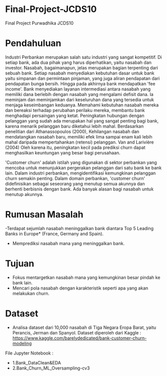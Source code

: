 # Final-Project-JCDS10
Final Project Purwadhika JCDS10

# Pendahuluan
Industri Perbankan merupakan salah satu industri yang sangat kompetitif. Di setiap bank, ada dua pihak yang harus diperhatikan, yaitu nasabah dan investor. Nasabah, bagaimanapun, jelas merupakan bagian terpenting dari sebuah bank. Setiap nasabah menyediakan kebutuhan dasar untuk bank yaitu simpanan dan permintaan pinjaman, yang juga aliran pendapatan dari pendapatan bunga bersih. Hingga pada akhirnya bank mendapatkan 'fee income'. Bank menyediakan layanan intermediasi antara nasabah yang memiliki dana berlebih dengan nasabah yang mengalami defisit dana. Ia meminjam dan meminjamkan dari keseluruhan dana yang tersedia untuk menjaga keseimbangan keduanya. Memahami kebutuhan nasabah mereka dan bereaksi terhadap perubahan perilaku mereka, membantu bank menghadapi persaingan yang ketat. Peningkatan hubungan dengan pelanggan yang sudah ada merupakan hal yang sangat penting bagi bank, karena menarik pelanggan baru diketahui lebih mahal. Berdasarkan penelitian dari Athanassopoulos (2000), Kehilangan nasabah dan mendatangkan nasabah baru, memiliki efek lima sampai enam kali lebih mahal daripada mempertahankan (retensi) pelanggan. Van and Larivière (2004) Oleh karena itu, peningkatan kecil pada prediksi churn dapat menghasilkan keuntungan yang besar bagi perusahaan.

'Customer churn' adalah istilah yang digunakan di sektor perbankan yang mencoba untuk menunjukkan pergerakan pelanggan dari satu bank ke bank lain. Dalam industri perbankan, mengidentifikasi kemungkinan pelanggan churn semakin penting. Dalam domain perbankan, 'customer churn' didefinisikan sebagai seseorang yang menutup semua akunnya dan berhenti berbisnis dengan bank. Ada banyak alasan bagi nasabah untuk menutup akunnya.


# Rumusan Masalah
-Terdapat sejumlah nasabah meninggalkan bank diantara Top 5 Leading Banks in Europe* (France, Germany and Spain).
- Memprediksi nasabah mana yang meninggalkan bank.


# Tujuan
- Fokus mentargetkan nasabah mana yang kemungkinan besar pindah ke bank lain.
- Mencari pola nasabah dengan karakteristik seperti apa yang akan melakukan churn.



# Dataset
- Analisa dataset dari 10,000 nasabah di Tiga Negara Eropa Barat, yaitu Perancis, Jerman dan Spanyol.
Dataset diperoleh dari Kaggle : https://www.kaggle.com/barelydedicated/bank-customer-churn-modeling


File Jupyter Notebook :
- 1.Bank_DataClean&EDA
- 2.Bank_Churn_ML_Oversampling-cv3
